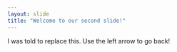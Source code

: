 ```yaml
---
layout: slide
title: "Welcome to our second slide!"
---
```

I was told to replace this.
Use the left arrow to go back!
